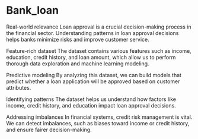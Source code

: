 # Bank_loan
Real-world relevance
Loan approval is a crucial decision-making process in the financial sector. Understanding patterns in loan approval decisions helps banks minimize risks and improve customer service.

Feature-rich dataset
The dataset contains various features such as income, education, credit history, and loan amount, which allow us to perform thorough data exploration and machine learning modeling.

Predictive modeling
By analyzing this dataset, we can build models that predict whether a loan application will be approved based on customer attributes.

Identifying patterns
The dataset helps us understand how factors like income, credit history, and education impact loan approval decisions.

Addressing imbalances
In financial systems, credit risk management is vital. We can detect imbalances, such as biases toward income or credit history, and ensure fairer decision-making.

